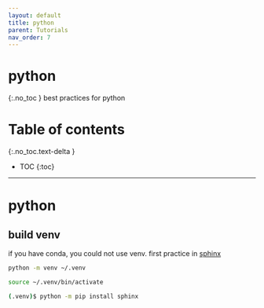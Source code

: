 ```yaml
---
layout: default
title: python
parent: Tutorials
nav_order: 7
---
```

# python
{:.no_toc }
best practices for python

# Table of contents
{:.no_toc.text-delta }

- TOC
{:toc}

---
# python


## build venv

if you have conda, you could not use venv. first practice in [sphinx](https://www.sphinx-doc.org/en/master/tutorial/getting-started.html)

```bash
python -m venv ~/.venv

source ~/.venv/bin/activate

(.venv)$ python -m pip install sphinx
```


